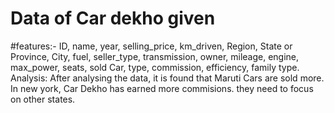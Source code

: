 # Data of Car dekho given
#features:- ID, name,	year,	selling_price,	km_driven,	Region,	State or Province,	City,	fuel,	seller_type,	transmission,	owner,	mileage,	engine,	max_power,
seats,	sold	Car, type,	commission, efficiency,	family type.
Analysis:
After analysing the data, it is found that Maruti Cars are sold more. In new york, Car Dekho has earned more commisions. they need to focus on other states. 

